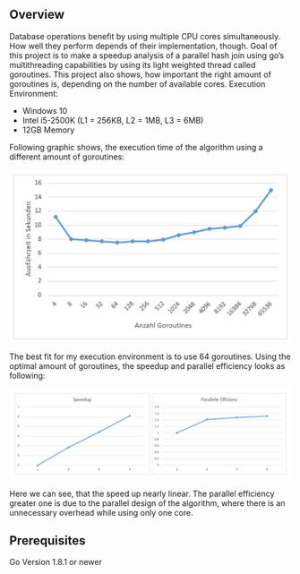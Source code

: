 ## Overview
Database operations benefit by using multiple CPU cores simultaneously. How well they perform depends of their implementation, though.
Goal of this project is to make a speedup analysis of a parallel hash join using go’s multithreading capabilities by using its light weighted thread called goroutines. This project also shows, how important the right amount of goroutines is, depending on the number of available cores.
Execution Environment:
- Windows 10
- Intel i5-2500K (L1 = 256KB, L2 = 1MB, L3 = 6MB)
- 12GB Memory

Following graphic shows, the execution time of the algorithm using a different amount of goroutines:

![number of goroutines]( diagrams/goroutines.PNG)

The best fit for my execution environment is to use 64 goroutines. Using the optimal amount of goroutines, the speedup and parallel efficiency looks as following:

![speedup using 64 goroutines]( diagrams/speedup.PNG)

Here we can see, that the speed up nearly linear. The parallel efficiency greater one is due to the parallel design of the algorithm, where there is an unnecessary overhead while using only one core.
## Prerequisites
Go Version 1.8.1 or newer
